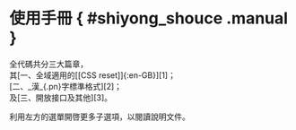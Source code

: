 
使用手冊 { #shiyong_shouce .manual }
===



<p class="poem-like" markdown="1">全代碼共分三大篇章，<br>
其[一、全域適用的[[CSS reset]]{:en-GB}][1]；<br>
[二、_漢_{.pn}字標準格式][2]；<br>
及[三、開放接口及其他][3]</a>。</p>

[1]: ./quanyu_shiyong_de_css_reset
[2]: ./hanzi_biaozhun_geshi
[3]: ./api

利用左方的選單開啓更多子選項，以閱讀說明文件。





